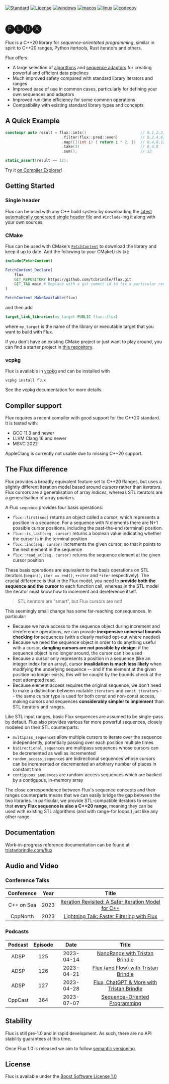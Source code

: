 [![Standard](https://img.shields.io/badge/standard-C%2B%2B20-blue.svg?logo=c%2B%2B)](https://en.wikipedia.org/wiki/C%2B%2B#Standardization)
[![License](https://img.shields.io/badge/license-BSL-blue.svg)](http://www.boost.org/LICENSE_1_0.txt)
[![windows](https://github.com/tcbrindle/libflux/actions/workflows/windows.yml/badge.svg)](https://github.com/tcbrindle/libflux/actions/workflows/windows.yml)
[![macos](https://github.com/tcbrindle/libflux/actions/workflows/macos.yml/badge.svg)](https://github.com/tcbrindle/libflux/actions/workflows/macos.yml)
[![linux](https://github.com/tcbrindle/libflux/actions/workflows/linux.yml/badge.svg)](https://github.com/tcbrindle/libflux/actions/workflows/linux.yml)
[![codecov](https://codecov.io/gh/tcbrindle/flux/branch/main/graph/badge.svg?token=5YCV2ZG1YT)](https://codecov.io/gh/tcbrindle/flux)

# 🅕🅛🅤🅧 #

Flux is a C++20 library for *sequence-orientated programming*, similar in spirit to C++20 ranges, Python itertools, Rust iterators and others.

Flux offers:

* A large selection of [algorithms](https://tristanbrindle.com/flux/reference/algorithms.html) and [sequence adaptors](https://tristanbrindle.com/flux/reference/adaptors.html) for creating powerful and efficient data pipelines
* Much improved safety compared with standard library iterators and ranges
* Improved ease of use in common cases, particularly for defining your own sequences and adaptors
* Improved run-time efficiency for some common operations
* Compatibility with existing standard library types and concepts

## A Quick Example ##

```cpp
constexpr auto result = flux::ints()                        // 0,1,2,3,...
                         .filter(flux::pred::even)          // 0,2,4,6,...
                         .map([](int i) { return i * 2; })  // 0,4,8,12,...
                         .take(3)                           // 0,4,8
                         .sum();                            // 12

static_assert(result == 12);
```

Try it [on Compiler Explorer](https://flux.godbolt.org/z/KKcEbYnTx)!

## Getting Started ##

### Single header ###

Flux can be used with any C++ build system by downloading the [latest automatically generated single header file](https://raw.githubusercontent.com/tcbrindle/flux/main/single_include/flux.hpp) and `#include`-ing it along with your own sources.

### CMake ###

Flux can be used with CMake's [`FetchContent`](https://cmake.org/cmake/help/latest/module/FetchContent.html) to download the library and keep it up to date. Add the following to your CMakeLists.txt:

```cmake
include(FetchContent)

FetchContent_Declare(
    flux
    GIT_REPOSITORY https://github.com/tcbrindle/flux.git
    GIT_TAG main # Replace with a git commit id to fix a particular revision
)

FetchContent_MakeAvailable(flux)
```

and then add

```cmake
target_link_libraries(my_target PUBLIC flux::flux)
```

where `my_target` is the name of the library or executable target that you want to build with Flux.

If you don't have an existing CMake project or just want to play around, you can find a starter project in [this repository](https://github.com/tcbrindle/flux_cmake_demo).

### vcpkg ###

Flux is available in [vcpkg](https://vcpkg.io) and can be installed with

```
vcpkg install flux
```

See the vcpkg documentation for more details.

## Compiler support ##

Flux requires a recent compiler with good support for the C++20 standard. It is tested with:

* GCC 11.3 and newer
* LLVM Clang 16 and newer
* MSVC 2022

AppleClang is currently not usable due to missing C++20 support.

## The Flux difference ##

Flux provides a broadly equivalent feature set to C++20 Ranges, but uses a slightly different iteration model based around *cursors* rather than *iterators*. Flux cursors are a generalisation of array *indices*, whereas STL iterators are a generalisation of array *pointers*.

A Flux `sequence` provides four basis operations:

* `flux::first(seq)` returns an object called a *cursor*, which represents a position in a sequence. For a sequence with N elements there are N+1 possible cursor positions, including the past-the-end (terminal) position.
* `flux::is_last(seq, cursor)` returns a boolean value indicating whether the cursor is in the terminal position
* `flux::inc(seq, cursor)` increments the given cursor, so that it points to the next element in the sequence
* `flux::read_at(seq, cursor)` returns the sequence element at the given cursor position

These basis operations are equivalent to the basis operations on STL iterators (`begin()`, `iter == end()`, `++iter` and `*iter` respectively). The crucial difference is that in the Flux model, you need to **provide both the sequence and the cursor** to each function call, whereas in the STL model the iterator must know how to increment and dereference itself.

> STL iterators are "smart", but Flux cursors are not!

This seemingly small change has some far-reaching consequences. In particular:

* Because we have access to the sequence object during increment and dereference operations, we can provide **inexpensive universal bounds checking** for sequences (with a clearly marked opt-out where needed)
* Because we need the sequence object in order to do anything useful with a cursor, **dangling cursors are not possible by design**: if the sequence object is no longer around, the cursor can't be used
* Because a cursor only represents a position in a sequence (like an integer index for an array), cursor **invalidation is much less likely** when modifying the underlying sequence -- and if the element at the given position no longer exists, this will be caught by the bounds check at the next attempted read.
* Because element access requires the original sequence, we don't need to make a distinction between mutable `iterator`s and `const_iterator`s -- the same cursor type is used for both const and non-const access, making cursors and sequences **considerably simpler to implement** than STL iterators and ranges.

Like STL input ranges, basic Flux sequences are assumed to be single-pass by default. Flux also provides various far more powerful sequences, closely modeled on their STL counterparts:

* `multipass_sequence`s allow multiple cursors to iterate over the sequence independently, potentially passing over each position multiple times
* `bidirectional_sequence`s are multipass sequences whose cursors can be decremented as well as incremented
* `random_access_sequence`s are bidirectional sequences whose cursors can be incremented or decremented an arbitrary number of places in constant time
* `contiguous_sequence`s are random-access sequences which are backed by a contiguous, in-memory array

The close correspondence between Flux's sequence concepts and their ranges counterparts means that we can easily bridge the gap between the two libraries. In particular, we provide STL-compatible iterators to ensure that **every Flux sequence is also a C++20 range**, meaning they can be used with existing STL algorithms (and with range-for loops!) just like any other range.

## Documentation ##

Work-in-progress reference documentation can be found at [tristanbrindle.com/flux](https://tristanbrindle.com/flux)

## Audio and Video ##

### Conference Talks ###

| Conference     |  Year  |                                                           Title                                                           |
| :--------:     | :----: | :-----------------------------------------------------------------------------------------------------------------------:
| C++ on Sea     |  2023  | [Iteration Revisited: A Safer Iteration Model for C++](https://youtu.be/4dADc4RRC48)
| CppNorth       |  2023  | [Lightning Talk: Faster Filtering with Flux](https://youtu.be/wAOgEWzi4bk)

### Podcasts ###

| Podcast | Episode |     Date   | Title                            |
| :-----: | :-----: | :--------: | :------------------------------: |
|  ADSP   |   125   | 2023-04-14 | [NanoRange with Tristan Brindle](https://adspthepodcast.com/2023/04/14/Episode-125.html)
|  ADSP   |   126   | 2023-04-21 | [Flux (and Flow) with Tristan Brindle](https://adspthepodcast.com/2023/04/21/Episode-126.html)
|  ADSP   |   127   | 2023-04-28 | [Flux, ChatGPT & More with Tristan Brindle](https://adspthepodcast.com/2023/04/28/Episode-127.html)
| CppCast |   364   | 2023-07-07 | [Sequence-Oriented Programming](https://cppcast.com/sequence_oriented_programming/)

## Stability ##

Flux is still pre-1.0 and in rapid development. As such, there are no API stability guarantees at this time.

Once Flux 1.0 is released we aim to follow [semantic versioning](https://semver.org).

## License ##

Flux is available under the [Boost Software License 1.0](https://www.boost.org/LICENSE_1_0.txt)
